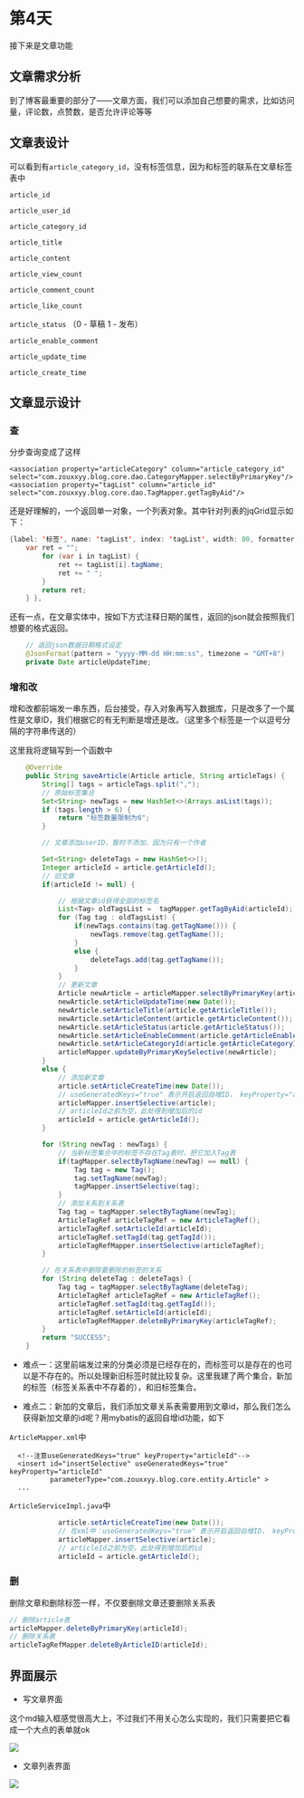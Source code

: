 # 第4天

接下来是文章功能

## 文章需求分析

到了博客最重要的部分了——文章方面，我们可以添加自己想要的需求，比如访问量，评论数，点赞数，是否允许评论等等

## 文章表设计

可以看到有`article_category_id`，没有标签信息，因为和标签的联系在文章标签表中

  `article_id` 
  
  `article_user_id` 
  
  `article_category_id` 
  
  `article_title` 

  `article_content`  
  
   `article_view_count` 
   
  `article_comment_count` 
  
  `article_like_count` 
  
  `article_status` （0 - 草稿 1 - 发布）

  `article_enable_comment` 
  
  `article_update_time`  
  
  `article_create_time` 

## 文章显示设计


### 查

分步查询变成了这样

```
<association property="articleCategory" column="article_category_id" select="com.zouxxyy.blog.core.dao.CategoryMapper.selectByPrimaryKey"/>
<association property="tagList" column="article_id" select="com.zouxxyy.blog.core.dao.TagMapper.getTagByAid"/>
```

还是好理解的，一个返回单一对象，一个列表对象。其中针对列表的jqGrid显示如下：

```java
{label: '标签', name: 'tagList', index: 'tagList', width: 80, formatter: function (tagList) {
    var ret = "";
        for (var i in tagList) {
            ret += tagList[i].tagName;
            ret += " ";
        }
        return ret;
    } },
```

还有一点，在文章实体中，按如下方式注释日期的属性，返回的json就会按照我们想要的格式返回。

```java
    // 返回json数据日期格式设定
    @JsonFormat(pattern = "yyyy-MM-dd HH:mm:ss", timezone = "GMT+8")
    private Date articleUpdateTime;
```

### 增和改

增和改都前端发一串东西，后台接受，存入对象再写入数据库，只是改多了一个属性是文章ID，我们根据它的有无判断是增还是改。（这里多个标签是一个以逗号分隔的字符串传送的）

这里我将逻辑写到一个函数中

```java
    @Override
    public String saveArticle(Article article, String articleTags) {
        String[] tags = articleTags.split(",");
        // 原始标签集合
        Set<String> newTags = new HashSet<>(Arrays.asList(tags));
        if (tags.length > 6) {
            return "标签数量限制为6";
        }

        // 文章添加userID，暂时不添加，因为只有一个作者

        Set<String> deleteTags = new HashSet<>();
        Integer articleId = article.getArticleId();
        // 旧文章
        if(articleId != null) {

            // 根据文章id获得全部的标签名
            List<Tag> oldTagsList =  tagMapper.getTagByAid(articleId);
            for (Tag tag : oldTagsList) {
                if(newTags.contains(tag.getTagName())) {
                    newTags.remove(tag.getTagName());
                }
                else {
                    deleteTags.add(tag.getTagName());
                }
            }
            // 更新文章
            Article newArticle = articleMapper.selectByPrimaryKey(articleId);
            newArticle.setArticleUpdateTime(new Date());
            newArticle.setArticleTitle(article.getArticleTitle());
            newArticle.setArticleContent(article.getArticleContent());
            newArticle.setArticleStatus(article.getArticleStatus());
            newArticle.setArticleEnableComment(article.getArticleEnableComment());
            newArticle.setArticleCategoryId(article.getArticleCategoryId());
            articleMapper.updateByPrimaryKeySelective(newArticle);
        }
        else {
            // 添加新文章
            article.setArticleCreateTime(new Date());
            // useGeneratedKeys="true" 表示开启返回自增ID， keyProperty="articleId" 表示返回主键的名字。
            articleMapper.insertSelective(article);
            // articleId之前为空，此处得到增加后的id
            articleId = article.getArticleId();
        }

        for (String newTag : newTags) {
            // 当新标签集合中的标签不存在Tag表时，把它加入Tag表
            if(tagMapper.selectByTagName(newTag) == null) {
                Tag tag = new Tag();
                tag.setTagName(newTag);
                tagMapper.insertSelective(tag);
            }
            // 添加关系到关系表
            Tag tag = tagMapper.selectByTagName(newTag);
            ArticleTagRef articleTagRef = new ArticleTagRef();
            articleTagRef.setArticleId(articleId);
            articleTagRef.setTagId(tag.getTagId());
            articleTagRefMapper.insertSelective(articleTagRef);
        }

        // 在关系表中删除要删除的标签的关系
        for (String deleteTag : deleteTags) {
            Tag tag = tagMapper.selectByTagName(deleteTag);
            ArticleTagRef articleTagRef = new ArticleTagRef();
            articleTagRef.setTagId(tag.getTagId());
            articleTagRef.setArticleId(articleId);
            articleTagRefMapper.deleteByPrimaryKey(articleTagRef);
        }
        return "SUCCESS";
    }
```

- 难点一：这里前端发过来的分类必须是已经存在的，而标签可以是存在的也可以是不存在的。所以处理新旧标签时就比较复杂。这里我建了两个集合，新加的标签（标签关系表中不存着的），和旧标签集合。

- 难点二：新加的文章后，我们添加文章关系表需要用到文章id，那么我们怎么获得新加文章的id呢？用mybatis的返回自增id功能，如下

`ArticleMapper.xml`中

```
  <!--注意useGeneratedKeys="true" keyProperty="articleId"-->
  <insert id="insertSelective" useGeneratedKeys="true" keyProperty="articleId"
          parameterType="com.zouxxyy.blog.core.entity.Article" >
  ...
```

`ArticleServiceImpl.java`中


```java
            article.setArticleCreateTime(new Date());
            // 在xml中：useGeneratedKeys="true" 表示开启返回自增ID， keyProperty="articleId" 表示返回主键的名字。
            articleMapper.insertSelective(article);
            // articleId之前为空，此处得到增加后的id
            articleId = article.getArticleId();
```

### 删

删除文章和删除标签一样，不仅要删除文章还要删除关系表

```java
// 删除article表
articleMapper.deleteByPrimaryKey(articleId);
// 删除关系表
articleTagRefMapper.deleteByArticleID(articleId);
```


## 界面展示

- 写文章界面

这个md输入框感觉很高大上，不过我们不用关心怎么实现的，我们只需要把它看成一个大点的表单就ok

![](https://user-gold-cdn.xitu.io/2019/7/26/16c2c00aea91a71f?w=2952&h=1770&f=png&s=246042)


- 文章列表界面

![](https://user-gold-cdn.xitu.io/2019/7/26/16c2c0126693ae8e?w=2956&h=1764&f=png&s=27586)